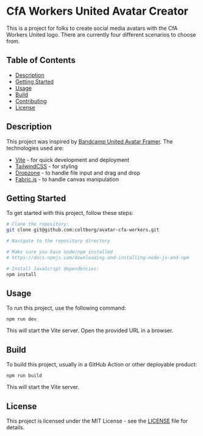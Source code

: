# CfA Workers United Avatar Creator

This is a project for folks to create social media avatars with the CfA Workers United logo.
There are currently four different scenarios to choose from.

## Table of Contents

- [Description](#description)
- [Getting Started](#getting-started)
- [Usage](#usage)
- [Build](#build)
- [Contributing](#contributing)
- [License](#license)

## Description

This project was inspired by [Bandcamp United Avatar Framer](https://github.com/bcunited/bcunited.github.io). The technologies used are:

- [Vite](https://vitejs.dev/) - for quick development and deployment
- [TailwindCSS](https://tailwindcss.com/) - for styling
- [Dropzone](https://www.dropzone.dev/) - to handle file input and drag and drop
- [Fabric.js](http://fabricjs.com/) - to handle canvas manipulation

## Getting Started

To get started with this project, follow these steps:

```bash
# Clone the repository:
git clone git@github.com:coltborg/avatar-cfa-workers.git

# Navigate to the repository directory

# Make sure you have node/npm installed
# https://docs.npmjs.com/downloading-and-installing-node-js-and-npm

# Install JavaScript dependencies:
npm install
```

## Usage

To run this project, use the following command:

```
npm run dev
```

This will start the Vite server. Open the provided URL in a browser.

## Build

To build this project, usually in a GitHub Action or other deployable product:

```
npm run build
```

This will start the Vite server.

## License

This project is licensed under the MIT License - see the [LICENSE](/LICENSE) file for details.
